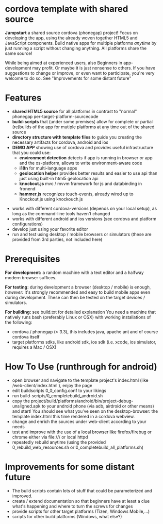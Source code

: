 cordova template with shared source
===================================

**Jumpstart** a shared source cordova (phonegap) project! Focus on developing the app, using the already woven together HTML5 and JavaScript components. Build native apps for multiple platforms _anytime_ by just running a script without changing anything. All platforms share the same source!

While being aimed at experienced users, also Beginners in app-development may profit. Or maybe it is just nonsense to others. If you have suggestions to change or improve, or even want to participate, you're very welcome to do so. See "Improvements for some distant future"


Features
========
* **shared HTML5 source** for all platforms in contrast to "normal" phonegap per-target-platform-sourcecode
* **build-scripts** that (under some premises) allow for complete or partial (re)builds of the app for mutiple platforms at any time out of the shared source
* **directory structure with template files** to guide you creating the necessary artifacts for cordova, android and ios
* **DEMO APP** showing use of cordova and provides useful infrastructure that you could use:
    * **environment detection** detects if app is running in browser or app and the os-platform, allows to write environment-aware code
    * **i18n** for multi-language apps
    * **geolocation helper** provides better results and easier to use api than just using built-in html5 geolocation api
    * **knockout.js** mvc / mvvm framework for js and databinding in fronend
    * **hammer.js** recognizes touch-events, already wired up to Knockout.js using knockouch.js
- works with different cordova-versions (depends on your local setup), as long as the command-line tools haven't changed
- works with different android and ios versions (see cordova and platform configurations)
- develop just using your favorite editor
- run and test using desktop / mobile browsers or simulators (these are provided from 3rd parties, not included here)


Prerequisites
=============
**For development:**
a random machine with a text editor and a halfway modern browser suffices.

**For testing:**
during development a browser (desktop / mobile) is enough, *however:* it's strongly recommended and easy to build mobile apps even during development. These can then be tested on the target devices / simulators.

**For building:** see build.txt for detailed explanation
You need a machine that natively runs bash (preferably Linux or OSX) with working installations of the following:
- cordova / phonegap (> 3.3), this includes java, apache ant and of course cordova itself
- target platforms sdks, like android sdk, ios sdk (i.e. xcode, ios simulator, requires a Mac / OSX)



How To Use (runthrough for android)
==========================================
- open browser and navigate to the template project's index.html (like <project-home>/web-client/index.html ), enjoy the page
- edit buildscripts 0_0_config.conf to your likings
- run build-scripts/0_completebuild_android.sh 
- copy the project/build/platforms/android/bin/project-debug-unaligned.apk to your android phone (via adb, airdroid or other means) and start! You should see what you've seen on the desktop-browser: the template index.html this time rendered in a cordova webview.
- change and enrich the sources under web-client according to your needs
- test and improve with the use of a local browser like firefox/firebug or chrome either via file:/// or local httpd
- repeatedly rebuild anytime (using the provided 0_rebuild_web_resources.sh or 0_completebuild_all_platforms.sh)


Improvements for some distant future
====================================
- The build scripts contain lots of stuff that could be parameterized and improved.
- create / extend documentation so that beginners have at least a clue what's happening and where to turn the screws for changes
- provide scripts for other target platforms (Tizen, Windows Mobile,...)
- scripts for other build platforms (Windows, what else?)
